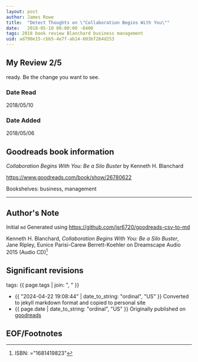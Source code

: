 ```yaml
---
layout: post
author: James Rowe
title:  "Detect Thoughts on \"Collaboration Begins With You\""
date:   2018-05-10 00:00:00 -0400
tags: 2018 book review Blanchard business management
uid: ad790e15-cbb5-4e7f-ab14-603bf264d253
---
```


<!-- highly dependent on how you personally use jekyll templates, and how you want this to show up -->
<!-- escape any jekyll keys with double brackets -->

## My Review 2/5

ready. Be the change you want to see.

### Date Read
2018/05/10

### Date Added
2018/05/06

## Goodreads book information

*Collaboration Begins With You: Be a Silo Buster* by Kenneth H. Blanchard

https://www.goodreads.com/book/show/26780622

Bookshelves: business, management

---

## Author's Note

Initial `md` Generated using https://github.com/jsr6720/goodreads-csv-to-md

Kenneth H. Blanchard, *Collaboration Begins With You: Be a Silo Buster*, Jane Ripley, Eunice Parisi-Carew Berrett-Koehler on Dreamscape Audio 2015 (Audio CD)[^1]

## Significant revisions

tags: {{ page.tags | join: ", " }} <!-- todo move this somewhere -->

- {{ "2024-04-22 19:08:44" | date_to_string: "ordinal", "US" }} Converted to jekyll markdown format and copied to personal site
- {{ page.date | date_to_string: "ordinal", "US" }} Originally published on [goodreads](https://www.goodreads.com)

## EOF/Footnotes

[^1]: ISBN: ="1681419823"